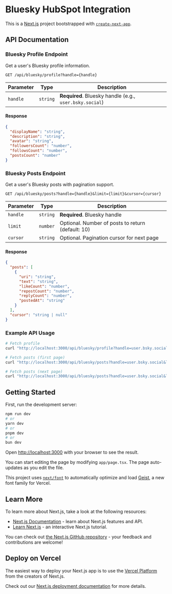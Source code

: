 # Bluesky HubSpot Integration

This is a [Next.js](https://nextjs.org) project bootstrapped with [`create-next-app`](https://nextjs.org/docs/app/api-reference/cli/create-next-app).

## API Documentation

### Bluesky Profile Endpoint

Get a user's Bluesky profile information.

```http
GET /api/bluesky/profile?handle={handle}
```

| Parameter | Type     | Description                                             |
| --------- | -------- | ------------------------------------------------------- |
| `handle`  | `string` | **Required**. Bluesky handle (e.g., `user.bsky.social`) |

#### Response

```json
{
  "displayName": "string",
  "description": "string",
  "avatar": "string",
  "followersCount": "number",
  "followsCount": "number",
  "postsCount": "number"
}
```

### Bluesky Posts Endpoint

Get a user's Bluesky posts with pagination support.

```http
GET /api/bluesky/posts?handle={handle}&limit={limit}&cursor={cursor}
```

| Parameter | Type     | Description                                       |
| --------- | -------- | ------------------------------------------------- |
| `handle`  | `string` | **Required**. Bluesky handle                      |
| `limit`   | `number` | Optional. Number of posts to return (default: 10) |
| `cursor`  | `string` | Optional. Pagination cursor for next page         |

#### Response

```json
{
  "posts": [
    {
      "uri": "string",
      "text": "string",
      "likeCount": "number",
      "repostCount": "number",
      "replyCount": "number",
      "postedAt": "string"
    }
  ],
  "cursor": "string | null"
}
```

### Example API Usage

```bash
# Fetch profile
curl "http://localhost:3000/api/bluesky/profile?handle=user.bsky.social"

# Fetch posts (first page)
curl "http://localhost:3000/api/bluesky/posts?handle=user.bsky.social&limit=5"

# Fetch posts (next page)
curl "http://localhost:3000/api/bluesky/posts?handle=user.bsky.social&limit=5&cursor={cursor_from_previous_response}"
```

## Getting Started

First, run the development server:

```bash
npm run dev
# or
yarn dev
# or
pnpm dev
# or
bun dev
```

Open [http://localhost:3000](http://localhost:3000) with your browser to see the result.

You can start editing the page by modifying `app/page.tsx`. The page auto-updates as you edit the file.

This project uses [`next/font`](https://nextjs.org/docs/app/building-your-application/optimizing/fonts) to automatically optimize and load [Geist](https://vercel.com/font), a new font family for Vercel.

## Learn More

To learn more about Next.js, take a look at the following resources:

- [Next.js Documentation](https://nextjs.org/docs) - learn about Next.js features and API.
- [Learn Next.js](https://nextjs.org/learn) - an interactive Next.js tutorial.

You can check out [the Next.js GitHub repository](https://github.com/vercel/next.js) - your feedback and contributions are welcome!

## Deploy on Vercel

The easiest way to deploy your Next.js app is to use the [Vercel Platform](https://vercel.com/new?utm_medium=default-template&filter=next.js&utm_source=create-next-app&utm_campaign=create-next-app-readme) from the creators of Next.js.

Check out our [Next.js deployment documentation](https://nextjs.org/docs/app/building-your-application/deploying) for more details.
